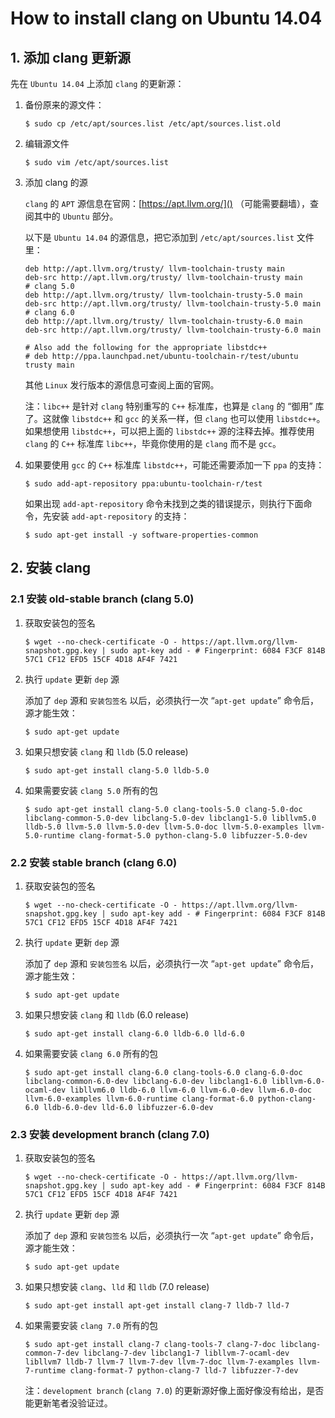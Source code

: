
# How to install clang on Ubuntu 14.04

## 1. 添加 clang 更新源 ##

先在 `Ubuntu 14.04` 上添加 `clang` 的更新源：

1) 备份原来的源文件：

    ```
    $ sudo cp /etc/apt/sources.list /etc/apt/sources.list.old
    ```

2) 编辑源文件

    ```
    $ sudo vim /etc/apt/sources.list
    ```

3) 添加 clang 的源

    `clang` 的 `APT` 源信息在官网：[https://apt.llvm.org/]() （可能需要翻墙），查阅其中的 `Ubuntu` 部分。

    以下是 `Ubuntu 14.04` 的源信息，把它添加到 `/etc/apt/sources.list` 文件里：

    ```
    deb http://apt.llvm.org/trusty/ llvm-toolchain-trusty main
    deb-src http://apt.llvm.org/trusty/ llvm-toolchain-trusty main
    # clang 5.0 
    deb http://apt.llvm.org/trusty/ llvm-toolchain-trusty-5.0 main
    deb-src http://apt.llvm.org/trusty/ llvm-toolchain-trusty-5.0 main
    # clang 6.0 
    deb http://apt.llvm.org/trusty/ llvm-toolchain-trusty-6.0 main
    deb-src http://apt.llvm.org/trusty/ llvm-toolchain-trusty-6.0 main

    # Also add the following for the appropriate libstdc++
    # deb http://ppa.launchpad.net/ubuntu-toolchain-r/test/ubuntu trusty main
    ```

    其他 `Linux` 发行版本的源信息可查阅上面的官网。 

    注：`libc++` 是针对 `clang` 特别重写的 `C++` 标准库，也算是 `clang` 的 “御用” 库了。这就像 `libstdc++` 和 `gcc` 的关系一样，但 `clang` 也可以使用 `libstdc++`。如果想使用 `libstdc++`，可以把上面的 `libstdc++` 源的注释去掉。推荐使用 `clang` 的 `C++` 标准库 `libc++`，毕竟你使用的是 `clang` 而不是 `gcc`。

4) 如果要使用 `gcc` 的 `C++` 标准库 `libstdc++`，可能还需要添加一下 `ppa` 的支持：

    ```
    $ sudo add-apt-repository ppa:ubuntu-toolchain-r/test
    ```

    如果出现 `add-apt-repository` 命令未找到之类的错误提示，则执行下面命令，先安装 `add-apt-repository` 的支持：

    ```
    $ sudo apt-get install -y software-properties-common
    ```

## 2. 安装 clang ##

### 2.1 安装 old-stable branch (clang 5.0) ###

1) 获取安装包的签名

    ```
    $ wget --no-check-certificate -O - https://apt.llvm.org/llvm-snapshot.gpg.key | sudo apt-key add - # Fingerprint: 6084 F3CF 814B 57C1 CF12 EFD5 15CF 4D18 AF4F 7421
    ```

2) 执行 `update` 更新 `dep` 源

    添加了 `dep` 源和 `安装包签名` 以后，必须执行一次 “`apt-get update`” 命令后，源才能生效：

    ```
    $ sudo apt-get update
    ```

3) 如果只想安装 `clang` 和 `lldb` (5.0 release)

    ```
    $ sudo apt-get install clang-5.0 lldb-5.0
    ```

4) 如果需要安装 `clang 5.0` 所有的包

    ```
    $ sudo apt-get install clang-5.0 clang-tools-5.0 clang-5.0-doc libclang-common-5.0-dev libclang-5.0-dev libclang1-5.0 libllvm5.0 lldb-5.0 llvm-5.0 llvm-5.0-dev llvm-5.0-doc llvm-5.0-examples llvm-5.0-runtime clang-format-5.0 python-clang-5.0 libfuzzer-5.0-dev
    ```

### 2.2 安装 stable branch (clang 6.0) ###

1) 获取安装包的签名

    ```
    $ wget --no-check-certificate -O - https://apt.llvm.org/llvm-snapshot.gpg.key | sudo apt-key add - # Fingerprint: 6084 F3CF 814B 57C1 CF12 EFD5 15CF 4D18 AF4F 7421
    ```

2) 执行 `update` 更新 `dep` 源

    添加了 `dep` 源和 `安装包签名` 以后，必须执行一次 “`apt-get update`” 命令后，源才能生效：

    ```
    $ sudo apt-get update
    ```

3) 如果只想安装 `clang` 和 `lldb` (6.0 release)

    ```
    $ sudo apt-get install clang-6.0 lldb-6.0 lld-6.0
    ```

4) 如果需要安装 `clang 6.0` 所有的包

    ```
    $ sudo apt-get install clang-6.0 clang-tools-6.0 clang-6.0-doc libclang-common-6.0-dev libclang-6.0-dev libclang1-6.0 libllvm-6.0-ocaml-dev libllvm6.0 lldb-6.0 llvm-6.0 llvm-6.0-dev llvm-6.0-doc llvm-6.0-examples llvm-6.0-runtime clang-format-6.0 python-clang-6.0 lldb-6.0-dev lld-6.0 libfuzzer-6.0-dev
    ```

### 2.3 安装 development branch (clang 7.0) ###

1) 获取安装包的签名

    ```
    $ wget --no-check-certificate -O - https://apt.llvm.org/llvm-snapshot.gpg.key | sudo apt-key add - # Fingerprint: 6084 F3CF 814B 57C1 CF12 EFD5 15CF 4D18 AF4F 7421
    ```

2) 执行 `update` 更新 `dep` 源

    添加了 `dep` 源和 `安装包签名` 以后，必须执行一次 “`apt-get update`” 命令后，源才能生效：

    ```
    $ sudo apt-get update
    ```

3) 如果只想安装 `clang`、`lld` 和 `lldb` (7.0 release)

    ```
    $ sudo apt-get install apt-get install clang-7 lldb-7 lld-7
    ```

4) 如果需要安装 `clang 7.0` 所有的包

    ```
    $ sudo apt-get install clang-7 clang-tools-7 clang-7-doc libclang-common-7-dev libclang-7-dev libclang1-7 libllvm-7-ocaml-dev libllvm7 lldb-7 llvm-7 llvm-7-dev llvm-7-doc llvm-7-examples llvm-7-runtime clang-format-7 python-clang-7 lld-7 libfuzzer-7-dev
    ```

    注：`development branch` (`clang 7.0`) 的更新源好像上面好像没有给出，是否能更新笔者没验证过。
